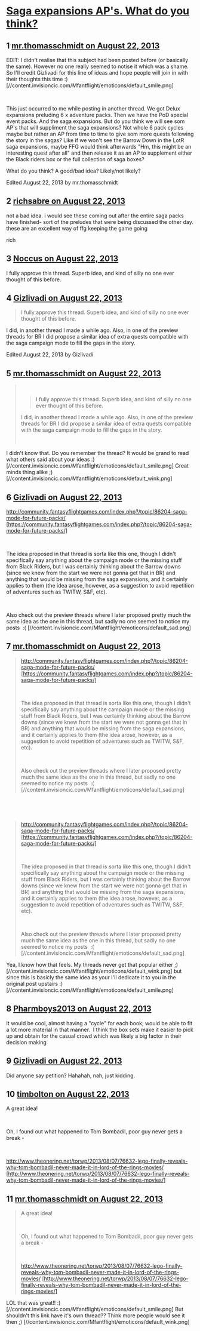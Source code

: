 # [Saga expansions AP&#039;s. What do you think?](https://community.fantasyflightgames.com/topic/88985-saga-expansions-aps-what-do-you-think/)

## 1 [mr.thomasschmidt on August 22, 2013](https://community.fantasyflightgames.com/topic/88985-saga-expansions-aps-what-do-you-think/?do=findComment&comment=847120)

EDIT: I didn't realise that this subject had been posted before (or basically the same). However no one really seemed to notise it which was a shame. So I'll credit Gizlivadi for this line of ideas and hope people will join in with their thoughts this time :) [//content.invisioncic.com/Mfantflight/emoticons/default_smile.png] 

 

This just occurred to me while posting in another thread. We got Delux expansions preluding 6 x adventure packs. Then we have the PoD special event packs. And the saga expansions. But do you think we will see som AP's that will suppliment the saga expansions? Not whole 6 pack cycles maybe but rather an AP from time to time to give som more quests following the story in the sagas? Like if we won't see the Barrow Down in the LotR saga expansions, maybe FFG would think afterwards "Hm, this might be an interesting quest after all" and then release it as an AP to supplement either the Black riders box or the full collection of saga boxes?

What do you think? A good/bad idea? Likely/not likely?

Edited August 22, 2013 by mr.thomasschmidt

## 2 [richsabre on August 22, 2013](https://community.fantasyflightgames.com/topic/88985-saga-expansions-aps-what-do-you-think/?do=findComment&comment=847127)

not a bad idea. i would see these coming out after the entire saga packs have finished- sort of the preludes that were being discussed the other day. these are an excellent way of ffg keeping the game going

rich

## 3 [Noccus on August 22, 2013](https://community.fantasyflightgames.com/topic/88985-saga-expansions-aps-what-do-you-think/?do=findComment&comment=847164)

I fully approve this thread. Superb idea, and kind of silly no one ever thought of this before.

## 4 [Gizlivadi on August 22, 2013](https://community.fantasyflightgames.com/topic/88985-saga-expansions-aps-what-do-you-think/?do=findComment&comment=847205)

> I fully approve this thread. Superb idea, and kind of silly no one ever thought of this before.

I did, in another thread I made a while ago. Also, in one of the preview threads for BR I did propose a similar idea of extra quests compatible with the saga campaign mode to fill the gaps in the story.

Edited August 22, 2013 by Gizlivadi

## 5 [mr.thomasschmidt on August 22, 2013](https://community.fantasyflightgames.com/topic/88985-saga-expansions-aps-what-do-you-think/?do=findComment&comment=847221)

>  
> 
> > I fully approve this thread. Superb idea, and kind of silly no one ever thought of this before.
> 
> I did, in another thread I made a while ago. Also, in one of the preview threads for BR I did propose a similar idea of extra quests compatible with the saga campaign mode to fill the gaps in the story.
> 
>  

I didn't know that. Do you remember the thread? It would be grand to read what others said about your ideas :) [//content.invisioncic.com/Mfantflight/emoticons/default_smile.png] Great minds thing alike ;) [//content.invisioncic.com/Mfantflight/emoticons/default_wink.png]

## 6 [Gizlivadi on August 22, 2013](https://community.fantasyflightgames.com/topic/88985-saga-expansions-aps-what-do-you-think/?do=findComment&comment=847355)

http://community.fantasyflightgames.com/index.php?/topic/86204-saga-mode-for-future-packs/ [https://community.fantasyflightgames.com/index.php?/topic/86204-saga-mode-for-future-packs/]

 

The idea proposed in that thread is sorta like this one, though I didn't specifically say anything about the campaign mode or the missing stuff from Black Riders, but I was certainly thinking about the Barrow downs (since we knew from the start we were not gonna get that in BR) and anything that would be missing from the saga expansions, and it certainly applies to them (the idea arose, however, as a suggestion to avoid repetition of adventures such as TWITW, S&F, etc).

 

Also check out the preview threads where I later proposed pretty much the same idea as the one in this thread, but sadly no one seemed to notice my posts  :( [//content.invisioncic.com/Mfantflight/emoticons/default_sad.png]

## 7 [mr.thomasschmidt on August 22, 2013](https://community.fantasyflightgames.com/topic/88985-saga-expansions-aps-what-do-you-think/?do=findComment&comment=847453)

> http://community.fantasyflightgames.com/index.php?/topic/86204-saga-mode-for-future-packs/ [https://community.fantasyflightgames.com/index.php?/topic/86204-saga-mode-for-future-packs/]
> 
>  
> 
> The idea proposed in that thread is sorta like this one, though I didn't specifically say anything about the campaign mode or the missing stuff from Black Riders, but I was certainly thinking about the Barrow downs (since we knew from the start we were not gonna get that in BR) and anything that would be missing from the saga expansions, and it certainly applies to them (the idea arose, however, as a suggestion to avoid repetition of adventures such as TWITW, S&F, etc).
> 
>  
> 
> Also check out the preview threads where I later proposed pretty much the same idea as the one in this thread, but sadly no one seemed to notice my posts  :( [//content.invisioncic.com/Mfantflight/emoticons/default_sad.png]

 

 

> http://community.fantasyflightgames.com/index.php?/topic/86204-saga-mode-for-future-packs/ [https://community.fantasyflightgames.com/index.php?/topic/86204-saga-mode-for-future-packs/]
> 
>  
> 
> The idea proposed in that thread is sorta like this one, though I didn't specifically say anything about the campaign mode or the missing stuff from Black Riders, but I was certainly thinking about the Barrow downs (since we knew from the start we were not gonna get that in BR) and anything that would be missing from the saga expansions, and it certainly applies to them (the idea arose, however, as a suggestion to avoid repetition of adventures such as TWITW, S&F, etc).
> 
>  
> 
> Also check out the preview threads where I later proposed pretty much the same idea as the one in this thread, but sadly no one seemed to notice my posts  :( [//content.invisioncic.com/Mfantflight/emoticons/default_sad.png]

Yea, I know how that feels. My threads never get that popular either ;) [//content.invisioncic.com/Mfantflight/emoticons/default_wink.png] but since this is basicly the same idea as your I'll dedicate it to you in the original post upstairs :) [//content.invisioncic.com/Mfantflight/emoticons/default_smile.png]

## 8 [Pharmboys2013 on August 22, 2013](https://community.fantasyflightgames.com/topic/88985-saga-expansions-aps-what-do-you-think/?do=findComment&comment=847498)

It would be cool, almost having a "cycle" for each book; would be able to fit a lot more material in that manner.  I think the box sets make it easier to pick up and obtain for the casual crowd which was likely a big factor in their decision making

## 9 [Gizlivadi on August 22, 2013](https://community.fantasyflightgames.com/topic/88985-saga-expansions-aps-what-do-you-think/?do=findComment&comment=847517)

Did anyone say petition? Hahahah, nah, just kidding.

## 10 [timbolton on August 22, 2013](https://community.fantasyflightgames.com/topic/88985-saga-expansions-aps-what-do-you-think/?do=findComment&comment=847568)

A great idea!

 

Oh, I found out what happened to Tom Bombadil, poor guy never gets a break -

 

http://www.theonering.net/torwp/2013/08/07/76632-lego-finally-reveals-why-tom-bombadil-never-made-it-in-lord-of-the-rings-movies/ [http://www.theonering.net/torwp/2013/08/07/76632-lego-finally-reveals-why-tom-bombadil-never-made-it-in-lord-of-the-rings-movies/]

## 11 [mr.thomasschmidt on August 22, 2013](https://community.fantasyflightgames.com/topic/88985-saga-expansions-aps-what-do-you-think/?do=findComment&comment=847586)

> A great idea!
> 
>  
> 
> Oh, I found out what happened to Tom Bombadil, poor guy never gets a break -
> 
>  
> 
> http://www.theonering.net/torwp/2013/08/07/76632-lego-finally-reveals-why-tom-bombadil-never-made-it-in-lord-of-the-rings-movies/ [http://www.theonering.net/torwp/2013/08/07/76632-lego-finally-reveals-why-tom-bombadil-never-made-it-in-lord-of-the-rings-movies/]

LOL that was great!! :) [//content.invisioncic.com/Mfantflight/emoticons/default_smile.png] But shouldn't this link have it's own thread?? Think more people would see it then ;) [//content.invisioncic.com/Mfantflight/emoticons/default_wink.png]

